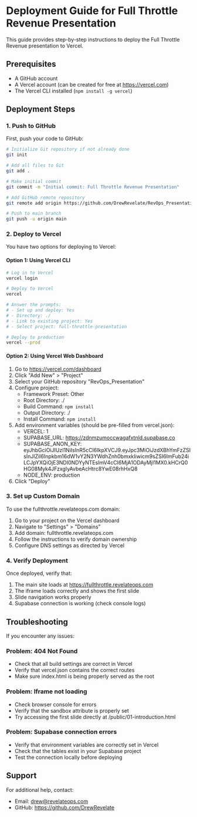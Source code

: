 # Deployment Guide for Full Throttle Revenue Presentation

This guide provides step-by-step instructions to deploy the Full Throttle Revenue presentation to Vercel.

## Prerequisites

- A GitHub account
- A Vercel account (can be created for free at https://vercel.com)
- The Vercel CLI installed (`npm install -g vercel`)

## Deployment Steps

### 1. Push to GitHub

First, push your code to GitHub:

```bash
# Initialize Git repository if not already done
git init

# Add all files to Git
git add .

# Make initial commit
git commit -m "Initial commit: Full Throttle Revenue Presentation"

# Add GitHub remote repository
git remote add origin https://github.com/DrewRevelate/RevOps_Presentation.git

# Push to main branch
git push -u origin main
```

### 2. Deploy to Vercel

You have two options for deploying to Vercel:

#### Option 1: Using Vercel CLI

```bash
# Log in to Vercel
vercel login

# Deploy to Vercel
vercel

# Answer the prompts:
# - Set up and deploy: Yes
# - Directory: ./
# - Link to existing project: Yes
# - Select project: full-throttle-presentation

# Deploy to production
vercel --prod
```

#### Option 2: Using Vercel Web Dashboard

1. Go to https://vercel.com/dashboard
2. Click "Add New" > "Project"
3. Select your GitHub repository "RevOps_Presentation"
4. Configure project:
   - Framework Preset: Other
   - Root Directory: ./
   - Build Command: `npm install`
   - Output Directory: ./
   - Install Command: `npm install`
5. Add environment variables (should be pre-filled from vercel.json):
   - VERCEL: 1
   - SUPABASE_URL: https://zdnmzumoccwagafxtnld.supabase.co
   - SUPABASE_ANON_KEY: eyJhbGciOiJIUzI1NiIsInR5cCI6IkpXVCJ9.eyJpc3MiOiJzdXBhYmFzZSIsInJlZiI6Inpkbm16dW1vY2N3YWdhZnh0bmxkIiwicm9sZSI6ImFub24iLCJpYXQiOjE3NDI0NDYyNTEsImV4cCI6MjA1ODAyMjI1MX0.kHCrQ0HG08Myk4JFzxgIyAvbeAcHtrc8YwE08rhHxQ8
   - NODE_ENV: production
6. Click "Deploy"

### 3. Set up Custom Domain

To use the fullthrottle.revelateops.com domain:

1. Go to your project on the Vercel dashboard
2. Navigate to "Settings" > "Domains"
3. Add domain: fullthrottle.revelateops.com
4. Follow the instructions to verify domain ownership
5. Configure DNS settings as directed by Vercel

### 4. Verify Deployment

Once deployed, verify that:

1. The main site loads at https://fullthrottle.revelateops.com
2. The iframe loads correctly and shows the first slide
3. Slide navigation works properly
4. Supabase connection is working (check console logs)

## Troubleshooting

If you encounter any issues:

### Problem: 404 Not Found
- Check that all build settings are correct in Vercel
- Verify that vercel.json contains the correct routes
- Make sure index.html is being properly served as the root

### Problem: Iframe not loading
- Check browser console for errors
- Verify that the sandbox attribute is properly set
- Try accessing the first slide directly at /public/01-introduction.html

### Problem: Supabase connection errors
- Verify that environment variables are correctly set in Vercel
- Check that the tables exist in your Supabase project
- Test the connection locally before deploying

## Support

For additional help, contact:
- Email: drew@revelateops.com
- GitHub: https://github.com/DrewRevelate
